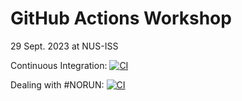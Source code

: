 # GitHub Actions Workshop
29 Sept. 2023 at NUS-ISS

Continuous Integration: [![CI](https://github.com/YixinZ-NUS/dipsa41ccicd/actions/workflows/basic.yml/badge.svg?branch=v6.00)](https://github.com/YixinZ-NUS/dipsa41ccicd/actions/workflows/basic.yml)

Dealing with #NORUN: [![CI](https://github.com/YixinZ-NUS/dipsa41ccicd/actions/workflows/basic.yml/badge.svg?branch=v5.00)](https://github.com/YixinZ-NUS/dipsa41ccicd/actions/workflows/basic.yml)